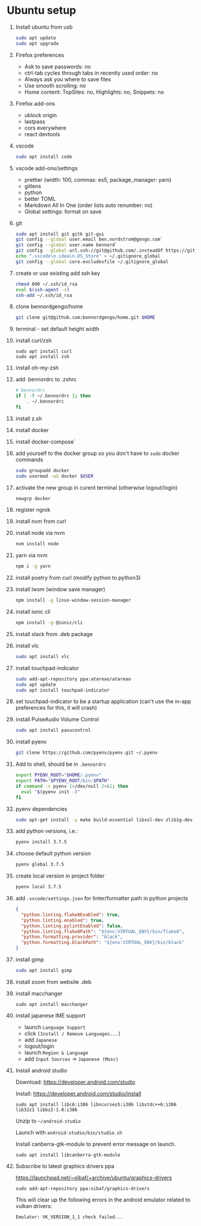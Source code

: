 # Ubuntu setup

1. Install ubuntu from usb
   ```sh
   sudo apt update
   sudo apt upgrade
   ```
1. Firefox preferences

   - Ask to save passwords: no
   - ctrl-tab cycles through tabs in recently used order: no
   - Always ask you where to save files
   - Use smooth scrolling: no
   - Home content: TopSites: no, Highlights: no, Snippets: no

1. Firefox add-ons

   - ublock origin
   - lastpass
   - cors everywhere
   - react devtools

1. vscode

   ```sh
   sudo apt install code
   ```

1. vscode add-ons/settings

   - prettier (width: 100, commas: es5, package_manager: yarn)
   - gitlens
   - python
   - better TOML
   - Markdown All In One (order lists auto renumber: no)
   - Global settings: format on save

1. git

   ```sh
   sudo apt install git gitk git-gui
   git config --global user.email ben.nordstrom@gengo.com`
   git config --global user.name bennord`
   git config --global url.ssh://git@github.com/.insteadOf https://github.com/
   echo ".vscode\n.idea\n.DS_Store" > ~/.gitignore_global
   git config --global core.excludesfile ~/.gitignore_global
   ```

1. create or use existing add ssh key

   ```sh
   chmod 600 ~/.ssh/id_rsa
   eval $(ssh-agent -s)
   ssh-add ~/.ssh/id_rsa
   ```

1. clone bennordgengo/home

   ```sh
   git clone git@github.com:bennordgengo/home.git $HOME
   ```

1. terminal - set default height width

1. install curl/zsh

   ```
   sudo apt install curl
   sudo apt install zsh
   ```

1. install oh-my-zsh
1. add .bennordrc to .zshrc
   ```sh
   # bennordrc
   if [ -f ~/.bennordrc ]; then
       . ~/.bennordrc
   fi
   ```
1. install z.sh

1. install docker

1. install docker-compose`

1. add yourself to the docker group so you don't have to `sudo` docker commands
   ```sh
   sudo groupadd docker
   sudo usermod -aG docker $USER
   ```
1. activate the new group in curent terminal (otherwise logout/login)

   ```sh
   newgrp docker
   ```

1. register ngrok

1. install nvm from curl
1. install node via nvm
   ```sh
   nvm install node
   ```
1. yarn via nvm
   ```sh
   npm i -g yarn
   ```
1. install poetry from curl (modify python to python3)

1. install lwsm (window save manager)

   ```sh
   npm install -g linux-window-session-manager
   ```

1. install ionic cli

   ```sh
   npm install -g @ionic/cli
   ```

1. install slack from .deb package
1. install vlc

   ```sh
   sudo apt install vlc
   ```

1. install touchpad-indicator
   ```sh
   sudo add-apt-repository ppa:atareao/atareao
   sudo apt update
   sudo apt install touchpad-indicator
   ```
1. set touchpad-indicator to be a startup application (can't use the in-app preferences for this, it will crash)

1. install PulseAudio Volume Control

   ```sh
   sudo apt install pavucontrol
   ```

1. install pyenv
   ```sh
   git clone https://github.com/pyenv/pyenv.git ~/.pyenv
   ```
1. Add to shell, should be in `.bennordrc`
   ```sh
   export PYENV_ROOT="$HOME/.pyenv"
   export PATH="$PYENV_ROOT/bin:$PATH"
   if command -v pyenv 1>/dev/null 2>&1; then
     eval "$(pyenv init -)"
   fi
   ```
1. pyenv dependencies
   ```sh
   sudo apt-get install -y make build-essential libssl-dev zlib1g-dev libbz2-dev libreadline-dev libsqlite3-dev wget curl llvm libncurses5-dev libncursesw5-dev xz-utils tk-dev libffi-dev liblzma-dev python-openssl git
   ```
1. add python versions, i.e.:
   ```sh
   pyenv install 3.7.5
   ```
1. choose default python version
   ```sh
   pyenv global 3.7.5
   ```
1. create local version in project folder
   ```sh
   pyenv local 3.7.5
   ```
1. add `.vscode/settings.json` for linter/formatter path in python projects
   ```json
   {
     "python.linting.flake8Enabled": true,
     "python.linting.enabled": true,
     "python.linting.pylintEnabled": false,
     "python.linting.flake8Path": "${env:VIRTUAL_ENV}/bin/flake8",
     "python.formatting.provider": "black",
     "python.formatting.blackPath": "${env:VIRTUAL_ENV}/bin/black"
   }
   ```
1. install gimp
   ```sh
   sudo apt install gimp
   ```
1. install zoom from website .deb
1. install macchanger
   ```
   sudo apt install macchanger
   ```
1. install japanese IME support
   - launch `Language Support`
   - click `[Install / Remove Languages...]`
   - add `Japanese`
   - logout/login
   - launch `Region & Language`
   - add `Input Sources` -> `Japanese (Mosc)`
1. Install android studio

   Download: https://developer.android.com/studio

   Install: https://developer.android.com/studio/install

   ```
   sudo apt install libc6:i386 libncurses5:i386 libstdc++6:i386 lib32z1 libbz2-1.0:i386
   ```

   Unzip to `~/android-studio`

   Launch with `android-studio/bin/studio.sh`

   Install canberra-gtk-module to prevent error message on launch.

   ```
   sudo apt install libcanberra-gtk-module
   ```

1. Subscribe to latest graphics drivers ppa

   https://launchpad.net/~oibaf/+archive/ubuntu/graphics-drivers

   ```
   sudo add-apt-repository ppa:oibaf/graphics-drivers
   ```

   This will clear up the following errors in the android emulator related to vulkan drivers:

   ```
   Emulator: VK_VERSION_1_1 check failed...
   ```
